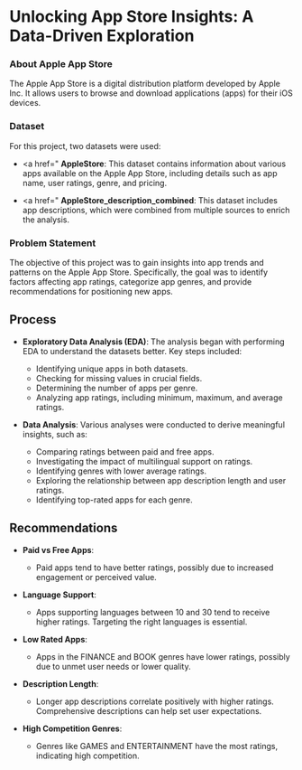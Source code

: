 # Unlocking App Store Insights: A Data-Driven Exploration

### About Apple App Store

The Apple App Store is a digital distribution platform developed by Apple Inc. It allows users to browse and download applications (apps) for their iOS devices.

### Dataset

For this project, two datasets were used:

- <a href=" **AppleStore**: This dataset contains information about various apps available on the Apple App Store, including details such as app name, user ratings, genre, and pricing.

- <a href=" **AppleStore_description_combined**: This dataset includes app descriptions, which were combined from multiple sources to enrich the analysis.

### Problem Statement

The objective of this project was to gain insights into app trends and patterns on the Apple App Store. Specifically, the goal was to identify factors affecting app ratings, categorize app genres, and provide recommendations for positioning new apps.

## Process

- **Exploratory Data Analysis (EDA)**: The analysis began with performing EDA to understand the datasets better. Key steps included:
    - Identifying unique apps in both datasets.
    - Checking for missing values in crucial fields.
    - Determining the number of apps per genre.
    - Analyzing app ratings, including minimum, maximum, and average ratings.

- **Data Analysis**: Various analyses were conducted to derive meaningful insights, such as:
    - Comparing ratings between paid and free apps.
    - Investigating the impact of multilingual support on ratings.
    - Identifying genres with lower average ratings.
    - Exploring the relationship between app description length and user ratings.
    - Identifying top-rated apps for each genre.

## Recommendations

- **Paid vs Free Apps**:
  - Paid apps tend to have better ratings, possibly due to increased engagement or perceived value.

- **Language Support**:
  - Apps supporting languages between 10 and 30 tend to receive higher ratings. Targeting the right languages is essential.

- **Low Rated Apps**:
  - Apps in the FINANCE and BOOK genres have lower ratings, possibly due to unmet user needs or lower quality.

- **Description Length**:
  - Longer app descriptions correlate positively with higher ratings. Comprehensive descriptions can help set user expectations.

- **High Competition Genres**:
  - Genres like GAMES and ENTERTAINMENT have the most ratings, indicating high competition.

